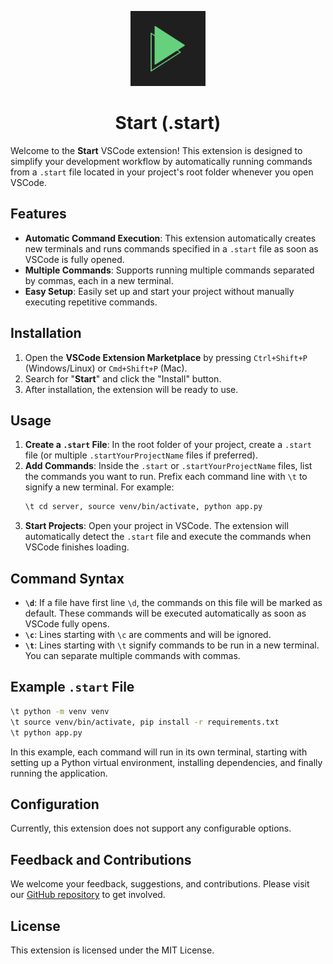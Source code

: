<p align="center">
  <img src="./logo.png" alt="Logo" width="120"/>
</p>

<h1 align="center">Start (.start)</h1>

Welcome to the **Start** VSCode extension! This extension is designed to simplify your development workflow by automatically running commands from a `.start` file located in your project's root folder whenever you open VSCode.

## Features

- **Automatic Command Execution**: This extension automatically creates new terminals and runs commands specified in a `.start` file as soon as VSCode is fully opened.
- **Multiple Commands**: Supports running multiple commands separated by commas, each in a new terminal.
- **Easy Setup**: Easily set up and start your project without manually executing repetitive commands.

## Installation

1. Open the **VSCode Extension Marketplace** by pressing `Ctrl+Shift+P` (Windows/Linux) or `Cmd+Shift+P` (Mac).
2. Search for "**Start**" and click the "Install" button.
3. After installation, the extension will be ready to use.

## Usage

1. **Create a `.start` File**: In the root folder of your project, create a `.start` file (or multiple `.startYourProjectName` files if preferred).
2. **Add Commands**: Inside the `.start` or `.startYourProjectName` files, list the commands you want to run. Prefix each command line with `\t` to signify a new terminal. For example:
   ```bash
   \t cd server, source venv/bin/activate, python app.py
3. **Start Projects**: Open your project in VSCode. The extension will automatically detect the `.start` file and execute the commands when VSCode finishes loading.

## Command Syntax

- **`\d`**: If a file have first line `\d`, the commands on this file will be marked as default. These commands will be executed automatically as soon as VSCode fully opens.
- **`\c`**: Lines starting with `\c` are comments and will be ignored.
- **`\t`**: Lines starting with `\t` signify commands to be run in a new terminal. You can separate multiple commands with commas.

## Example `.start` File

```bash
\t python -m venv venv
\t source venv/bin/activate, pip install -r requirements.txt
\t python app.py
```
In this example, each command will run in its own terminal, starting with setting up a Python virtual environment, installing dependencies, and finally running the application.

## Configuration

Currently, this extension does not support any configurable options.

## Feedback and Contributions

We welcome your feedback, suggestions, and contributions. Please visit our [GitHub repository](https://github.com/ashusharmadev/.start.git) to get involved.

## License

This extension is licensed under the MIT License.